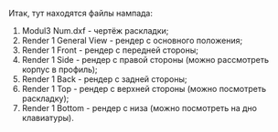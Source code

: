 Итак, тут находятся файлы нампада:
1) Modul3 Num.dxf - чертёж раскладки;
2) Render 1 General View - рендер с основного положения;
3) Render 1 Front - рендер с передней стороны;
4) Render 1 Side - рендер с правой стороны (можно рассмотреть корпус в профиль);
5) Render 1 Back - рендер с задней стороны;
6) Render 1 Top - рендер с верхней стороны (можно посмотреть раскладку);
7) Render 1 Bottom - рендер с низа (можно посмотреть на дно клавиатуры).
